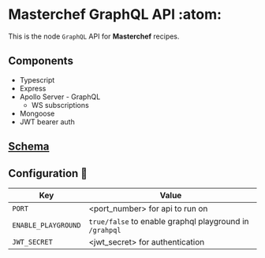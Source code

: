 # Masterchef GraphQL API :atom:

This is the node `GraphQL` API for **Masterchef** recipes.

## Components
- Typescript
- Express
- Apollo Server - GraphQL
    - WS subscriptions
- Mongoose
- JWT bearer auth

## [Schema](./schema.gql)


## Configuration 🔧
| Key | Value |
| --- | --- |
| `PORT`                | <port_number> for api to run on           |
| `ENABLE_PLAYGROUND`   | `true/false` to enable graphql playground in `/grahpql`   |
| `JWT_SECRET`          | <jwt_secret> for authentication         |